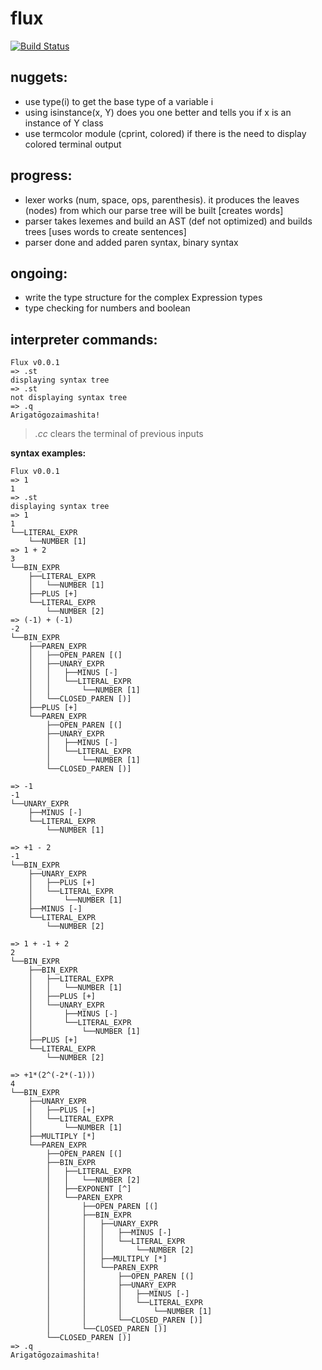 # flux

[![Build Status](https://dev.azure.com/pepplejoshua/office/_apis/build/status/pepplejoshua.flux?branchName=master)](https://dev.azure.com/pepplejoshua/office/_build/latest?definitionId=1&branchName=master)

## nuggets:
- use type(i) to get the base type of a variable i
- using isinstance(x, Y) does you one better and tells you if x is an instance of Y class
- use termcolor module (cprint, colored) if there is the need to display colored terminal output

## progress:
- lexer works (num, space, ops, parenthesis). it produces the leaves (nodes) from which our parse tree will be built [creates words]
- parser takes lexemes and build an AST (def not optimized) and builds trees [uses words to create sentences]
- parser done and added paren syntax, binary syntax

## ongoing:
- write the type structure for the complex Expression types
- type checking for numbers and boolean

## interpreter commands:
```
Flux v0.0.1
=> .st
displaying syntax tree
=> .st
not displaying syntax tree
=> .q
Arigatōgozaimashita!
```
> _.cc_ clears the terminal of previous inputs

**syntax examples:**
```
Flux v0.0.1
=> 1
1
=> .st
displaying syntax tree
=> 1
1
└──LITERAL_EXPR
    └──NUMBER [1]
=> 1 + 2
3
└──BIN_EXPR
    ├──LITERAL_EXPR
    │   └──NUMBER [1]
    ├──PLUS [+]
    └──LITERAL_EXPR
        └──NUMBER [2]
=> (-1) + (-1)
-2
└──BIN_EXPR
    ├──PAREN_EXPR
    │   ├──OPEN_PAREN [(]
    │   ├──UNARY_EXPR
    │   │   ├──MINUS [-]
    │   │   └──LITERAL_EXPR
    │   │       └──NUMBER [1]
    │   └──CLOSED_PAREN [)]
    ├──PLUS [+]
    └──PAREN_EXPR
        ├──OPEN_PAREN [(]
        ├──UNARY_EXPR
        │   ├──MINUS [-]
        │   └──LITERAL_EXPR
        │       └──NUMBER [1]
        └──CLOSED_PAREN [)]

=> -1
-1
└──UNARY_EXPR
    ├──MINUS [-]
    └──LITERAL_EXPR
        └──NUMBER [1]

=> +1 - 2
-1
└──BIN_EXPR
    ├──UNARY_EXPR
    │   ├──PLUS [+]
    │   └──LITERAL_EXPR
    │       └──NUMBER [1]
    ├──MINUS [-]
    └──LITERAL_EXPR
        └──NUMBER [2]

=> 1 + -1 + 2
2
└──BIN_EXPR
    ├──BIN_EXPR
    │   ├──LITERAL_EXPR
    │   │   └──NUMBER [1]
    │   ├──PLUS [+]
    │   └──UNARY_EXPR
    │       ├──MINUS [-]
    │       └──LITERAL_EXPR
    │           └──NUMBER [1]
    ├──PLUS [+]
    └──LITERAL_EXPR
        └──NUMBER [2]

=> +1*(2^(-2*(-1)))      
4
└──BIN_EXPR
    ├──UNARY_EXPR
    │   ├──PLUS [+]
    │   └──LITERAL_EXPR
    │       └──NUMBER [1]
    ├──MULTIPLY [*]
    └──PAREN_EXPR
        ├──OPEN_PAREN [(]
        ├──BIN_EXPR
        │   ├──LITERAL_EXPR
        │   │   └──NUMBER [2]
        │   ├──EXPONENT [^]
        │   └──PAREN_EXPR
        │       ├──OPEN_PAREN [(]
        │       ├──BIN_EXPR
        │       │   ├──UNARY_EXPR
        │       │   │   ├──MINUS [-]
        │       │   │   └──LITERAL_EXPR
        │       │   │       └──NUMBER [2]
        │       │   ├──MULTIPLY [*]
        │       │   └──PAREN_EXPR
        │       │       ├──OPEN_PAREN [(]
        │       │       ├──UNARY_EXPR
        │       │       │   ├──MINUS [-]
        │       │       │   └──LITERAL_EXPR
        │       │       │       └──NUMBER [1]
        │       │       └──CLOSED_PAREN [)]
        │       └──CLOSED_PAREN [)]
        └──CLOSED_PAREN [)]
=> .q
Arigatōgozaimashita!
```